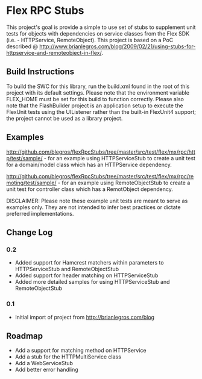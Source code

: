 # Flex RPC Stubs

This project's goal is provide a simple to use set of stubs to supplement unit tests for objects
with dependencies on service classes from the Flex SDK (i.e. - HTTPService, RemoteObject).  This
project is based on a PoC described @ 
http://www.brianlegros.com/blog/2009/02/21/using-stubs-for-httpservice-and-remoteobject-in-flex/.

## Build Instructions
To build the SWC for this library, run the build.xml found in the root of this project with its 
default settings.  Please note that the environment variable FLEX_HOME must be set for this build 
to function correctly.  Please also note that the FlashBuilder project is an application setup to
execute the FlexUnit tests using the UIListener rather than the built-in FlexUnit4 support;
the project cannot be used as a library project.

## Examples
http://github.com/blegros/flexRpcStubs/tree/master/src/test/flex/mx/rpc/http/test/sample/ - for an 
example using HTTPServiceStub to create a unit test for a domain/model class which has an HTTPService 
dependency.

http://github.com/blegros/flexRpcStubs/tree/master/src/test/flex/mx/rpc/remoting/test/sample/ - for an
example using RemoteObjectStub to create a unit test for controller class which has a RemotObject 
dependency.

DISCLAIMER: Please note these example unit tests are meant to serve as examples only.  They are not 
intended to infer best practices or dictate preferred implementations.

## Change Log
### 0.2
- Added support for Hamcrest matchers within parameters to HTTPServiceStub and RemoteObjectStub
- Added support for header matching on HTTPServiceStub
- Added more detailed samples for using HTTPServiceStub and RemoteObjectStub

### 0.1
- Initial import of project from http://brianlegros.com/blog

## Roadmap
- Add a support for matching method on HTTPService
- Add a stub for the HTTPMultiService class
- Add a WebServiceStub
- Add better error handling
   